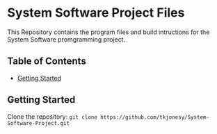 # System Software Project Files

This Repository contains the program files and build intructions for the System Software promgramming project. 

## Table of Contents

- [Getting Started](#getting-started)


## Getting Started

Clone the repository:
`git clone https://github.com/tkjonesy/System-Software-Project.git`